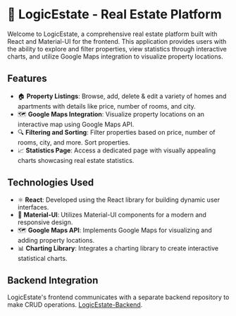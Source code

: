 # 🏡  LogicEstate - Real Estate Platform

Welcome to LogicEstate, a comprehensive real estate platform built with React and Material-UI for the frontend. This application provides users with the ability to explore and filter properties, view statistics through interactive charts, and utilize Google Maps integration to visualize property locations.

## Features

- 🏠 **Property Listings**: Browse, add, delete & edit a variety of homes and apartments with details like price, number of rooms, and city.
- 🗺️ **Google Maps Integration**: Visualize property locations on an interactive map using Google Maps API.
- 🔍 **Filtering and Sorting**: Filter properties based on price, number of rooms, city, and more. Sort properties.
- 📈 **Statistics Page**: Access a dedicated page with visually appealing charts showcasing real estate statistics.

## Technologies Used

- ⚛️ **React**: Developed using the React library for building dynamic user interfaces.
- 💅 **Material-UI**: Utilizes Material-UI components for a modern and responsive design.
- 🗺️ **Google Maps API**: Implements Google Maps for visualizing and adding property locations.
- 📊 **Charting Library**: Integrates a charting library to create interactive statistical charts.

## Backend Integration

LogicEstate's frontend communicates with a separate backend repository to make CRUD operations. [LogicEstate-Backend](https://github.com/xBeatrice/LogicEstate-Backend).
